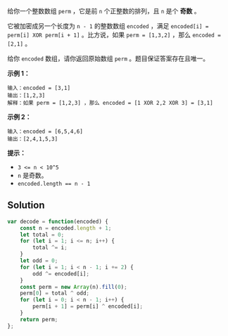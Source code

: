 给你一个整数数组 `perm` ，它是前 `n` 个正整数的排列，且 `n` 是个 **奇数** 。

它被加密成另一个长度为 `n - 1` 的整数数组 `encoded` ，满足 `encoded[i] = perm[i] XOR perm[i + 1]` 。比方说，如果 `perm = [1,3,2]` ，那么 `encoded = [2,1]` 。

给你 `encoded` 数组，请你返回原始数组 `perm` 。题目保证答案存在且唯一。

 

**示例 1：**

```
输入：encoded = [3,1]
输出：[1,2,3]
解释：如果 perm = [1,2,3] ，那么 encoded = [1 XOR 2,2 XOR 3] = [3,1]
```

**示例 2：**

```
输入：encoded = [6,5,4,6]
输出：[2,4,1,5,3]
```

 

**提示：**

- `3 <= n < 10^5`
- `n` 是奇数。
- `encoded.length == n - 1`

## Solution

```js
var decode = function(encoded) {
    const n = encoded.length + 1;
    let total = 0;
    for (let i = 1; i <= n; i++) {
        total ^= i;
    }
    let odd = 0;
    for (let i = 1; i < n - 1; i += 2) {
        odd ^= encoded[i];
    }
    const perm = new Array(n).fill(0);
    perm[0] = total ^ odd;
    for (let i = 0; i < n - 1; i++) {
        perm[i + 1] = perm[i] ^ encoded[i];
    }
    return perm;
};
```

